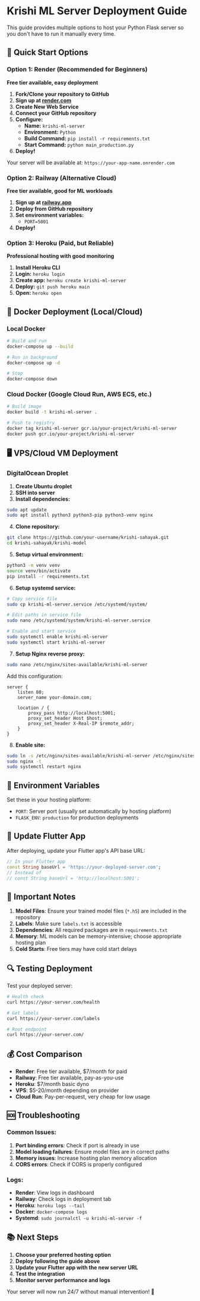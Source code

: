 # Krishi ML Server Deployment Guide

This guide provides multiple options to host your Python Flask server so you don't have to run it manually every time.

## 🚀 Quick Start Options

### Option 1: Render (Recommended for Beginners)

**Free tier available, easy deployment**

1. **Fork/Clone your repository to GitHub**
2. **Sign up at [render.com](https://render.com)**
3. **Create New Web Service**
4. **Connect your GitHub repository**
5. **Configure:**
   - **Name:** `krishi-ml-server`
   - **Environment:** `Python`
   - **Build Command:** `pip install -r requirements.txt`
   - **Start Command:** `python main_production.py`
6. **Deploy!**

Your server will be available at: `https://your-app-name.onrender.com`

### Option 2: Railway (Alternative Cloud)

**Free tier available, good for ML workloads**

1. **Sign up at [railway.app](https://railway.app)**
2. **Deploy from GitHub repository**
3. **Set environment variables:**
   - `PORT=5001`
4. **Deploy!**

### Option 3: Heroku (Paid, but Reliable)

**Professional hosting with good monitoring**

1. **Install Heroku CLI**
2. **Login:** `heroku login`
3. **Create app:** `heroku create krishi-ml-server`
4. **Deploy:** `git push heroku main`
5. **Open:** `heroku open`

## 🐳 Docker Deployment (Local/Cloud)

### Local Docker

```bash
# Build and run
docker-compose up --build

# Run in background
docker-compose up -d

# Stop
docker-compose down
```

### Cloud Docker (Google Cloud Run, AWS ECS, etc.)

```bash
# Build image
docker build -t krishi-ml-server .

# Push to registry
docker tag krishi-ml-server gcr.io/your-project/krishi-ml-server
docker push gcr.io/your-project/krishi-ml-server
```

## 🖥️ VPS/Cloud VM Deployment

### DigitalOcean Droplet

1. **Create Ubuntu droplet**
2. **SSH into server**
3. **Install dependencies:**

```bash
sudo apt update
sudo apt install python3 python3-pip python3-venv nginx
```

4. **Clone repository:**

```bash
git clone https://github.com/your-username/krishi-sahayak.git
cd krishi-sahayak/krishi-model
```

5. **Setup virtual environment:**

```bash
python3 -m venv venv
source venv/bin/activate
pip install -r requirements.txt
```

6. **Setup systemd service:**

```bash
# Copy service file
sudo cp krishi-ml-server.service /etc/systemd/system/

# Edit paths in service file
sudo nano /etc/systemd/system/krishi-ml-server.service

# Enable and start service
sudo systemctl enable krishi-ml-server
sudo systemctl start krishi-ml-server
```

7. **Setup Nginx reverse proxy:**

```bash
sudo nano /etc/nginx/sites-available/krishi-ml-server
```

Add this configuration:

```nginx
server {
    listen 80;
    server_name your-domain.com;

    location / {
        proxy_pass http://localhost:5001;
        proxy_set_header Host $host;
        proxy_set_header X-Real-IP $remote_addr;
    }
}
```

8. **Enable site:**

```bash
sudo ln -s /etc/nginx/sites-available/krishi-ml-server /etc/nginx/sites-enabled/
sudo nginx -t
sudo systemctl restart nginx
```

## 🔧 Environment Variables

Set these in your hosting platform:

- `PORT`: Server port (usually set automatically by hosting platform)
- `FLASK_ENV`: `production` for production deployments

## 📱 Update Flutter App

After deploying, update your Flutter app's API base URL:

```dart
// In your Flutter app
const String baseUrl = 'https://your-deployed-server.com';
// Instead of
// const String baseUrl = 'http://localhost:5001';
```

## 🚨 Important Notes

1. **Model Files**: Ensure your trained model files (`*.h5`) are included in the repository
2. **Labels**: Make sure `labels.txt` is accessible
3. **Dependencies**: All required packages are in `requirements.txt`
4. **Memory**: ML models can be memory-intensive; choose appropriate hosting plan
5. **Cold Starts**: Free tiers may have cold start delays

## 🔍 Testing Deployment

Test your deployed server:

```bash
# Health check
curl https://your-server.com/health

# Get labels
curl https://your-server.com/labels

# Root endpoint
curl https://your-server.com/
```

## 💰 Cost Comparison

- **Render**: Free tier available, $7/month for paid
- **Railway**: Free tier available, pay-as-you-use
- **Heroku**: $7/month basic dyno
- **VPS**: $5-20/month depending on provider
- **Cloud Run**: Pay-per-request, very cheap for low usage

## 🆘 Troubleshooting

### Common Issues:

1. **Port binding errors**: Check if port is already in use
2. **Model loading failures**: Ensure model files are in correct paths
3. **Memory issues**: Increase hosting plan memory allocation
4. **CORS errors**: Check if CORS is properly configured

### Logs:

- **Render**: View logs in dashboard
- **Railway**: Check logs in deployment tab
- **Heroku**: `heroku logs --tail`
- **Docker**: `docker-compose logs`
- **Systemd**: `sudo journalctl -u krishi-ml-server -f`

## 📚 Next Steps

1. **Choose your preferred hosting option**
2. **Deploy following the guide above**
3. **Update your Flutter app with the new server URL**
4. **Test the integration**
5. **Monitor server performance and logs**

Your server will now run 24/7 without manual intervention! 🎉
